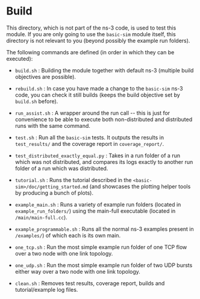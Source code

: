 # Build

This directory, which is not part of the ns-3 code, is used to test this module. If you are only going to use the `basic-sim` module itself, this directory is not relevant to you (beyond possibly the example run folders).

The following commands are defined (in order in which they can be executed):

* `build.sh` : Building the module together with default ns-3 (multiple build objectives are possible).

* `rebuild.sh` : In case you have made a change to the `basic-sim` ns-3 code, you can check it still builds (keeps the build objective set by `build.sh` before).

* `run_assist.sh` : A wrapper around the run call -- this is just for convenience to be able to execute both non-distributed and distributed runs with the same command.

* `test.sh` : Run all the `basic-sim` tests. It outputs the results in `test_results/` and the coverage report in `coverage_report/`.

* `test_distributed_exactly_equal.py` : Takes in a run folder of a run which was not distributed, and compares its logs exactly to another run folder of a run which was distributed.

* `tutorial.sh` : Runs the tutorial described in the `<basic-sim>/doc/getting_started.md` (and showcases the plotting helper tools by producing a bunch of plots).

* `example_main.sh` : Runs a variety of example run folders (located in `example_run_folders/`) using the main-full executable (located in `/main/main-full.cc`).

* `example_programmable.sh` : Runs all the normal ns-3 examples present in `/examples/`) of which each is its own main.

* `one_tcp.sh` : Run the most simple example run folder of one TCP flow over a two node with one link topology.

* `one_udp.sh` : Run the most simple example run folder of two UDP bursts either way over a two node with one link topology.

* `clean.sh` : Removes test results, coverage report, builds and tutorial/example log files.
